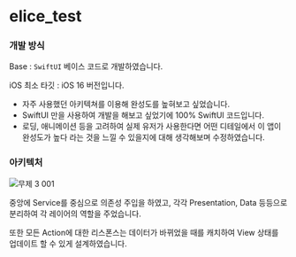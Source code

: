 # elice_test

### 개발 방식
Base : `SwiftUI` 베이스 코드로 개발하였습니다.

iOS 최소 타깃 : iOS 16 버전입니다.

- 자주 사용했던 아키텍쳐를 이용해 완성도를 높혀보고 싶었습니다.
- SwiftUI 만을 사용하여 개발을 해보고 싶었기에 100% SwiftUI 코드입니다.
- 로딩, 애니메이션 등을 고려하여 실제 유저가 사용한다면 어떤 디테일에서 이 앱이 완성도가 높다 라는 것을 느낄 수 있을지에 대해 생각해보며 수정하였습니다.


### 아키텍처
![무제 3 001](https://github.com/ITlearning/elice_test/assets/11778058/ded03b02-35cb-4c42-918c-e85b0d8909d1)

중앙에 Service를 중심으로 의존성 주입을 하였고, 각각 Presentation, Data 등등으로 분리하여 각 레이어의 역할을 주었습니다.

또한 모든 Action에 대한 리스폰스는 데이터가 바뀌었을 때를 캐치하여 View 상태를 업데이트 할 수 있게 설계하였습니다.
